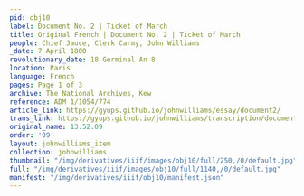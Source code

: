 ```yaml
---
pid: obj10
label: Document No. 2 | Ticket of March
title: Original French | Document No. 2 | Ticket of March
people: Chief Jauce, Clerk Carmy, John Williams
_date: 7 April 1800
revolutionary_date: 18 Germinal An 8
location: Paris
language: French
pages: Page 1 of 3
archive: The National Archives, Kew
reference: ADM 1/1054/774
article_link: https://gyups.github.io/johnwilliams/essay/document2/
trans_link: https://gyups.github.io/johnwilliams/transcription/document2/
original_name: 13.52.09
order: '09'
layout: johnwilliams_item
collection: johnwilliams
thumbnail: "/img/derivatives/iiif/images/obj10/full/250,/0/default.jpg"
full: "/img/derivatives/iiif/images/obj10/full/1140,/0/default.jpg"
manifest: "/img/derivatives/iiif/obj10/manifest.json"
---
```

